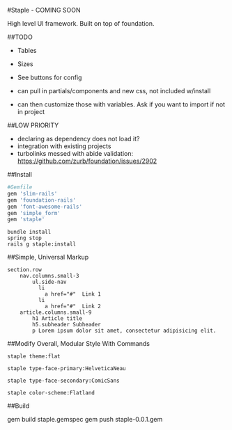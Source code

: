 #Staple - COMING SOON

High level UI framework. Built on top of foundation.

##TODO

* Tables
* Sizes

* See buttons for config
* can pull in partials/components and new css, not included w/install
* can then customize those with variables. Ask if you want to import if not in project

##LOW PRIORITY
* declaring as dependency does not load it?
* integration with existing projects
* turbolinks messed with abide validation: https://github.com/zurb/foundation/issues/2902

##Install

```ruby
#Gemfile
gem 'slim-rails'
gem 'foundation-rails'
gem 'font-awesome-rails'
gem 'simple_form'
gem 'staple'
```

```command
bundle install
spring stop
rails g staple:install
```

##Simple, Universal Markup
```slim
section.row
	nav.columns.small-3
		ul.side-nav
		  li
		    a href="#"  Link 1
		  li
		    a href="#"  Link 2
	article.columns.small-9
		h1 Article title
		h5.subheader Subheader
		p Lorem ipsum dolor sit amet, consectetur adipisicing elit.
```

##Modify Overall, Modular Style With Commands
```console
staple theme:flat
```

```console
staple type-face-primary:HelveticaNeau
```

```console
staple type-face-secondary:ComicSans
```

```console
staple color-scheme:Flatland
```

##Build

gem build staple.gemspec
gem push staple-0.0.1.gem